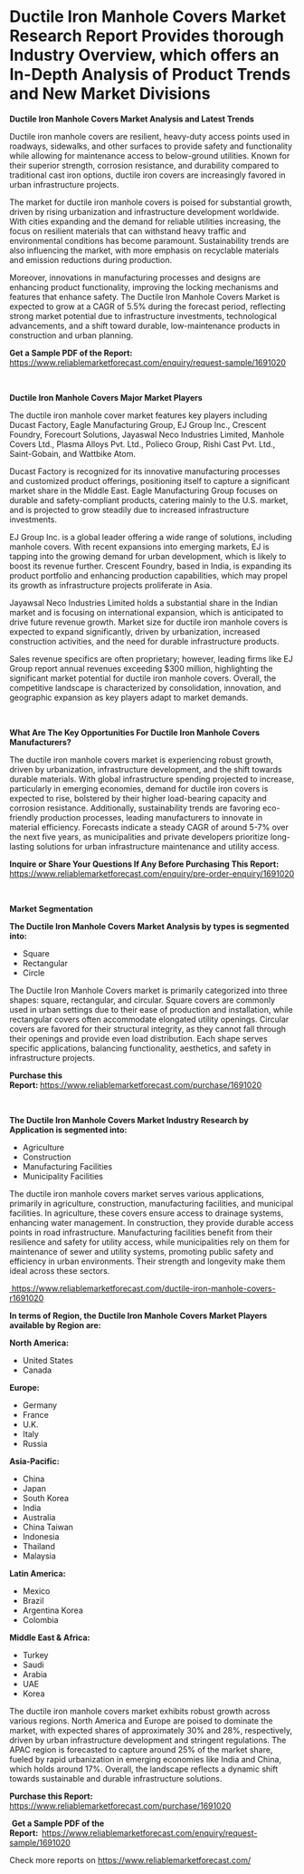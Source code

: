 <p><h1>Ductile Iron Manhole Covers Market Research Report Provides thorough Industry Overview, which offers an In-Depth Analysis of Product Trends and New Market Divisions</h1></p><p><strong>Ductile Iron Manhole Covers Market Analysis and Latest Trends</strong></p>
<p><p>Ductile iron manhole covers are resilient, heavy-duty access points used in roadways, sidewalks, and other surfaces to provide safety and functionality while allowing for maintenance access to below-ground utilities. Known for their superior strength, corrosion resistance, and durability compared to traditional cast iron options, ductile iron covers are increasingly favored in urban infrastructure projects.</p><p>The market for ductile iron manhole covers is poised for substantial growth, driven by rising urbanization and infrastructure development worldwide. With cities expanding and the demand for reliable utilities increasing, the focus on resilient materials that can withstand heavy traffic and environmental conditions has become paramount. Sustainability trends are also influencing the market, with more emphasis on recyclable materials and emission reductions during production.</p><p>Moreover, innovations in manufacturing processes and designs are enhancing product functionality, improving the locking mechanisms and features that enhance safety. The Ductile Iron Manhole Covers Market is expected to grow at a CAGR of 5.5% during the forecast period, reflecting strong market potential due to infrastructure investments, technological advancements, and a shift toward durable, low-maintenance products in construction and urban planning.</p></p>
<p><strong>Get a Sample PDF of the Report:&nbsp;</strong> <a href="https://www.reliablemarketforecast.com/enquiry/request-sample/1691020?utm_campaign=1885&utm_medium=2&utm_source=Github&utm_content=ia&utm_term=06012025&utm_id=ductile-iron-manhole-covers">https://www.reliablemarketforecast.com/enquiry/request-sample/1691020</a></p>
<p>&nbsp;</p>
<p><strong>Ductile Iron Manhole Covers Major Market Players</strong></p>
<p><p>The ductile iron manhole cover market features key players including Ducast Factory, Eagle Manufacturing Group, EJ Group Inc., Crescent Foundry, Forecourt Solutions, Jayaswal Neco Industries Limited, Manhole Covers Ltd., Plasma Alloys Pvt. Ltd., Polieco Group, Rishi Cast Pvt. Ltd., Saint-Gobain, and Wattbike Atom. </p><p>Ducast Factory is recognized for its innovative manufacturing processes and customized product offerings, positioning itself to capture a significant market share in the Middle East. Eagle Manufacturing Group focuses on durable and safety-compliant products, catering mainly to the U.S. market, and is projected to grow steadily due to increased infrastructure investments.</p><p>EJ Group Inc. is a global leader offering a wide range of solutions, including manhole covers. With recent expansions into emerging markets, EJ is tapping into the growing demand for urban development, which is likely to boost its revenue further. Crescent Foundry, based in India, is expanding its product portfolio and enhancing production capabilities, which may propel its growth as infrastructure projects proliferate in Asia.</p><p>Jayawsal Neco Industries Limited holds a substantial share in the Indian market and is focusing on international expansion, which is anticipated to drive future revenue growth. Market size for ductile iron manhole covers is expected to expand significantly, driven by urbanization, increased construction activities, and the need for durable infrastructure products. </p><p>Sales revenue specifics are often proprietary; however, leading firms like EJ Group report annual revenues exceeding $300 million, highlighting the significant market potential for ductile iron manhole covers. Overall, the competitive landscape is characterized by consolidation, innovation, and geographic expansion as key players adapt to market demands.</p></p>
<p>&nbsp;</p>
<p><strong>What Are The Key Opportunities For Ductile Iron Manhole Covers Manufacturers?</strong></p>
<p><p>The ductile iron manhole covers market is experiencing robust growth, driven by urbanization, infrastructure development, and the shift towards durable materials. With global infrastructure spending projected to increase, particularly in emerging economies, demand for ductile iron covers is expected to rise, bolstered by their higher load-bearing capacity and corrosion resistance. Additionally, sustainability trends are favoring eco-friendly production processes, leading manufacturers to innovate in material efficiency. Forecasts indicate a steady CAGR of around 5-7% over the next five years, as municipalities and private developers prioritize long-lasting solutions for urban infrastructure maintenance and utility access.</p></p>
<p><strong>Inquire or Share Your Questions If Any Before Purchasing This Report:</strong> <a href="https://www.reliablemarketforecast.com/enquiry/pre-order-enquiry/1691020?utm_campaign=1885&utm_medium=2&utm_source=Github&utm_content=ia&utm_term=06012025&utm_id=ductile-iron-manhole-covers">https://www.reliablemarketforecast.com/enquiry/pre-order-enquiry/1691020</a></p>
<p>&nbsp;</p>
<p><strong>Market Segmentation</strong></p>
<p><strong>The Ductile Iron Manhole Covers Market Analysis by types is segmented into:</strong></p>
<p><ul><li>Square</li><li>Rectangular</li><li>Circle</li></ul></p>
<p><p>The Ductile Iron Manhole Covers market is primarily categorized into three shapes: square, rectangular, and circular. Square covers are commonly used in urban settings due to their ease of production and installation, while rectangular covers often accommodate elongated utility openings. Circular covers are favored for their structural integrity, as they cannot fall through their openings and provide even load distribution. Each shape serves specific applications, balancing functionality, aesthetics, and safety in infrastructure projects.</p></p>
<p><strong>Purchase this Report:&nbsp;</strong><a href="https://www.reliablemarketforecast.com/purchase/1691020?utm_campaign=1885&utm_medium=2&utm_source=Github&utm_content=ia&utm_term=06012025&utm_id=ductile-iron-manhole-covers">https://www.reliablemarketforecast.com/purchase/1691020</a></p>
<p>&nbsp;</p>
<p><strong>The Ductile Iron Manhole Covers Market Industry Research by Application is segmented into:</strong></p>
<p><ul><li>Agriculture</li><li>Construction</li><li>Manufacturing Facilities</li><li>Municipality Facilities</li></ul></p>
<p><p>The ductile iron manhole covers market serves various applications, primarily in agriculture, construction, manufacturing facilities, and municipal facilities. In agriculture, these covers ensure access to drainage systems, enhancing water management. In construction, they provide durable access points in road infrastructure. Manufacturing facilities benefit from their resilience and safety for utility access, while municipalities rely on them for maintenance of sewer and utility systems, promoting public safety and efficiency in urban environments. Their strength and longevity make them ideal across these sectors.</p></p>
<p><a href="https://www.reliablemarketforecast.com/ductile-iron-manhole-covers-r1691020?utm_campaign=1885&utm_medium=2&utm_source=Github&utm_content=ia&utm_term=06012025&utm_id=ductile-iron-manhole-covers">&nbsp;https://www.reliablemarketforecast.com/ductile-iron-manhole-covers-r1691020</a></p>
<p><strong>In terms of Region, the Ductile Iron Manhole Covers Market Players available by Region are:</strong></p>
<p>
    <p> <strong> North America: </strong>
        <ul>
            <li>United States</li>
            <li>Canada</li>
        </ul>
        </p> 
    <p> <strong> Europe: </strong>
        <ul>
            <li>Germany</li>
            <li>France</li>
            <li>U.K.</li>
            <li>Italy</li>
            <li>Russia</li>
        </ul>
        </p> 
    <p> <strong> Asia-Pacific: </strong>
        <ul>
            <li>China</li>
            <li>Japan</li>
            <li>South Korea</li>
            <li>India</li>
            <li>Australia</li>
            <li>China Taiwan</li>
            <li>Indonesia</li>
            <li>Thailand</li>
            <li>Malaysia</li>
        </ul>
        </p> 
    <p> <strong> Latin America: </strong>
        <ul>
            <li>Mexico</li>
            <li>Brazil</li>
            <li>Argentina Korea</li>
            <li>Colombia</li>
        </ul>
        </p> 
    <p> <strong> Middle East & Africa: </strong>
        <ul>
            <li>Turkey</li>
            <li>Saudi</li>
            <li>Arabia</li>
            <li>UAE</li>
            <li>Korea</li>
        </ul>
    </p>
    </p>
<p><p>The ductile iron manhole covers market exhibits robust growth across various regions. North America and Europe are poised to dominate the market, with expected shares of approximately 30% and 28%, respectively, driven by urban infrastructure development and stringent regulations. The APAC region is forecasted to capture around 25% of the market share, fueled by rapid urbanization in emerging economies like India and China, which holds around 17%. Overall, the landscape reflects a dynamic shift towards sustainable and durable infrastructure solutions.</p></p>
<p><strong>Purchase this Report: </strong><a href="https://www.reliablemarketforecast.com/purchase/1691020?utm_campaign=1885&utm_medium=2&utm_source=Github&utm_content=ia&utm_term=06012025&utm_id=ductile-iron-manhole-covers">https://www.reliablemarketforecast.com/purchase/1691020</a></p>
<p>&nbsp;<strong>Get a Sample PDF of the Report:&nbsp;&nbsp;</strong><a href="https://www.reliablemarketforecast.com/enquiry/request-sample/1691020?utm_campaign=1885&utm_medium=2&utm_source=Github&utm_content=ia&utm_term=06012025&utm_id=ductile-iron-manhole-covers">https://www.reliablemarketforecast.com/enquiry/request-sample/1691020</a></p>
<p><strong></strong></p>
<p>Check more reports on <a href="https://www.reliablemarketforecast.com/?utm_campaign=1885&utm_medium=2&utm_source=Github&utm_content=ia&utm_term=06012025&utm_id=ductile-iron-manhole-covers">https://www.reliablemarketforecast.com/</a></p>